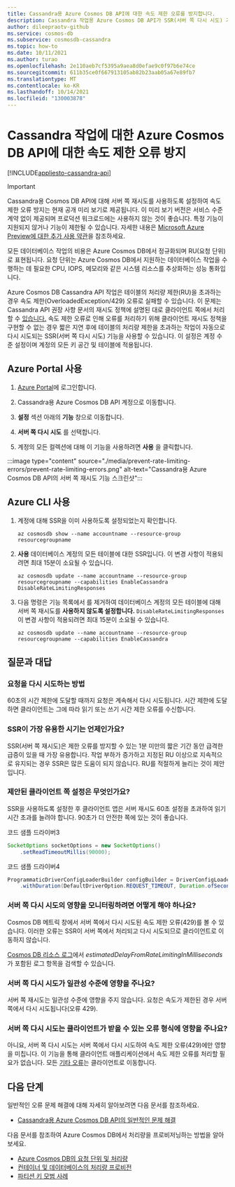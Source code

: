 ```yaml
---
title: Cassandra용 Azure Cosmos DB API에 대한 속도 제한 오류를 방지합니다.
description: Cassandra 작업용 Azure Cosmos DB API가 SSR(서버 쪽 다시 시도) 기능으로 속도 제한 오류에 도달하지 못하도록 방지
author: dileepraotv-github
ms.service: cosmos-db
ms.subservice: cosmosdb-cassandra
ms.topic: how-to
ms.date: 10/11/2021
ms.author: turao
ms.openlocfilehash: 2e110aeb7cf5395a9aea8d0efae9c0f97b6e74ce
ms.sourcegitcommit: 611b35ce0f667913105ab82b23aab05a67e89fb7
ms.translationtype: MT
ms.contentlocale: ko-KR
ms.lasthandoff: 10/14/2021
ms.locfileid: "130003878"
---
```

# <a name="prevent-rate-limiting-errors-for-azure-cosmos-db-api-for-cassandra-operations"></a>Cassandra 작업에 대한 Azure Cosmos DB API에 대한 속도 제한 오류 방지
[!INCLUDE[appliesto-cassandra-api](../includes/appliesto-cassandra-api.md)]

> [!IMPORTANT]
> Cassandra용 Cosmos DB API에 대해 서버 쪽 재시도를 사용하도록 설정하여 속도 제한 오류 방지는 현재 공개 미리 보기로 제공됩니다.
> 이 미리 보기 버전은 서비스 수준 계약 없이 제공되며 프로덕션 워크로드에는 사용하지 않는 것이 좋습니다. 특정 기능이 지원되지 않거나 기능이 제한될 수 있습니다.
> 자세한 내용은 [Microsoft Azure Preview에 대한 추가 사용 약관](https://azure.microsoft.com/support/legal/preview-supplemental-terms/)을 참조하세요.

모든 데이터베이스 작업의 비용은 Azure Cosmos DB에서 정규화되며 RU(요청 단위)로 표현됩니다. 요청 단위는 Azure Cosmos DB에서 지원하는 데이터베이스 작업을 수행하는 데 필요한 CPU, IOPS, 메모리와 같은 시스템 리소스를 추상화하는 성능 통화입니다.

Azure Cosmos DB Cassandra API 작업은 테이블의 처리량 제한(RU)을 초과하는 경우 속도 제한(OverloadedException/429) 오류로 실패할 수 있습니다. 이 문제는 Cassandra API 권장 사항 문서의 재시도 정책에 설명된 대로 클라이언트 쪽에서 처리할 수 [있습니다.](https://devblogs.microsoft.com/cosmosdb/cassandra-api-java/#retry-policy) 속도 제한 오류로 인해 오류를 처리하기 위해 클라이언트 재시도 정책을 구현할 수 없는 경우 짧은 지연 후에 테이블의 처리량 제한을 초과하는 작업이 자동으로 다시 시도되는 SSR(서버 쪽 다시 시도) 기능을 사용할 수 있습니다. 이 설정은 계정 수준 설정이며 계정의 모든 키 공간 및 테이블에 적용됩니다.

## <a name="use-the-azure-portal"></a>Azure Portal 사용

1. [Azure Portal](https://portal.azure.com/)에 로그인합니다.

2. Cassandra용 Azure Cosmos DB API 계정으로 이동합니다.

3. **설정** 섹션 아래의 **기능** 창으로 이동합니다.

4. **서버 쪽 다시 시도** 를 선택합니다.

5. 계정의 모든 컬렉션에 대해 이 기능을 사용하려면 **사용** 을 클릭합니다.

:::image type="content" source="./media/prevent-rate-limiting-errors/prevent-rate-limiting-errors.png" alt-text="Cassandra용 Azure Cosmos DB API의 서버 쪽 재시도 기능 스크린샷":::

## <a name="use-the-azure-cli"></a>Azure CLI 사용

1. 계정에 대해 SSR을 이미 사용하도록 설정되었는지 확인합니다.

   ```azurecli-interactive
   az cosmosdb show --name accountname --resource-group resourcegroupname
   ```

2. **사용** 데이터베이스 계정의 모든 테이블에 대한 SSR입니다. 이 변경 사항이 적용되려면 최대 15분이 소요될 수 있습니다.

   ```azurecli-interactive
   az cosmosdb update --name accountname --resource-group resourcegroupname --capabilities EnableCassandra DisableRateLimitingResponses
   ```

3. 다음 명령은 기능 목록에서 를 제거하여 데이터베이스 계정의 모든 테이블에 대해 서버 쪽 재시도를 **사용하지 않도록 설정합니다.** `DisableRateLimitingResponses` 이 변경 사항이 적용되려면 최대 15분이 소요될 수 있습니다.

   ```azurecli-interactive
   az cosmosdb update --name accountname --resource-group resourcegroupname --capabilities EnableCassandra
   ```

## <a name="frequently-asked-questions"></a>질문과 대답

### <a name="how-are-requests-retried"></a>요청을 다시 시도하는 방법

60초의 시간 제한에 도달할 때까지 요청은 계속해서 다시 시도됩니다. 시간 제한에 도달하면 클라이언트는 그에 따라 읽기 또는 쓰기 시간 제한 오류를 수신합니다.

### <a name="when-is-ssr-most-beneficial"></a>SSR이 가장 유용한 시기는 언제인가요?

SSR(서버 쪽 재시도)은 제한 오류를 방지할 수 있는 1분 미만의 짧은 기간 동안 급격한 급증이 있을 때 가장 유용합니다. 작업 부하가 증가하고 지정된 RU 이상으로 지속적으로 유지되는 경우 SSR은 많은 도움이 되지 않습니다. RU를 적절하게 늘리는 것이 제안입니다.

### <a name="suggested-client-side-settings"></a>제안된 클라이언트 쪽 설정은 무엇인가요?

SSR을 사용하도록 설정한 후 클라이언트 앱은 서버 재시도 60초 설정을 초과하여 읽기 시간 초과를 늘려야 합니다. 90초가 더 안전한 쪽에 있는 것이 좋습니다.

코드 샘플 드라이버3
```java
SocketOptions socketOptions = new SocketOptions()
    .setReadTimeoutMillis(90000); 
```
코드 샘플 드라이버4  
```java
ProgrammaticDriverConfigLoaderBuilder configBuilder = DriverConfigLoader.programmaticBuilder()
    .withDuration(DefaultDriverOption.REQUEST_TIMEOUT, Duration.ofSeconds(90)); 
```

### <a name="how-can-i-monitor-the-effects-of-a-server-side-retry"></a>서버 쪽 다시 시도의 영향을 모니터링하려면 어떻게 해야 하나요?

Cosmos DB 메트릭 창에서 서버 쪽에서 다시 시도된 속도 제한 오류(429)를 볼 수 있습니다. 이러한 오류는 SSR이 서버 쪽에서 처리되고 다시 시도되므로 클라이언트로 이동하지 않습니다.

[Cosmos DB 리소스 로그](../cosmosdb-monitor-resource-logs.md)에서 *estimatedDelayFromRateLimitingInMilliseconds* 가 포함된 로그 항목을 검색할 수 있습니다.

### <a name="will-server-side-retry-affect-my-consistency-level"></a>서버 쪽 다시 시도가 일관성 수준에 영향을 주나요?

서버 쪽 재시도는 일관성 수준에 영향을 주지 않습니다. 요청은 속도가 제한된 경우 서버 쪽에서 다시 시도됩니다(오류 429).

### <a name="does-server-side-retry-affect-any-type-of-error-that-my-client-might-receive"></a>서버 쪽 다시 시도는 클라이언트가 받을 수 있는 오류 형식에 영향을 주나요?

아니요, 서버 쪽 다시 시도는 서버 쪽에서 다시 시도하여 속도 제한 오류(429)에만 영향을 미칩니다. 이 기능을 통해 클라이언트 애플리케이션에서 속도 제한 오류를 처리할 필요가 없습니다. 모든 [기타 오류](troubleshoot-common-issues.md)는 클라이언트로 이동합니다.

## <a name="next-steps"></a>다음 단계

일반적인 오류 문제 해결에 대해 자세히 알아보려면 다음 문서를 참조하세요.

* [Cassandra용 Azure Cosmos DB API의 일반적인 문제 해결](troubleshoot-common-issues.md)


다음 문서를 참조하여 Azure Cosmos DB에서 처리량을 프로비저닝하는 방법을 알아보세요.

* [Azure Cosmos DB의 요청 단위 및 처리량](../request-units.md)
* [컨테이너 및 데이터베이스의 처리량 프로비전](../how-to-provision-throughput-cassandra.md) 
* [파티션 키 모범 사례](../cassandra-partitioning.md)

